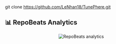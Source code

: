 git clone https://github.com/LeNhan18/TunePhere.git

## 📊 RepoBeats Analytics

<p align="center">
  <img src="https://repobeats.axiom.co/api/embed/28b5116183d0171f30dc4b6d430b142a22ed4053.svg" alt="RepoBeats analytics" />
</p>
